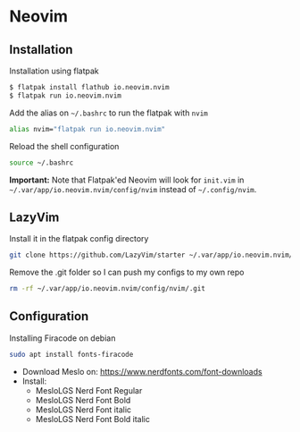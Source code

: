 # Neovim

## Installation

Installation using flatpak
```bash
$ flatpak install flathub io.neovim.nvim
$ flatpak run io.neovim.nvim
```

Add the alias on `~/.bashrc` to run the flatpak with `nvim`
```bash
alias nvim="flatpak run io.neovim.nvim"
```

Reload the shell configuration
```bash
source ~/.bashrc
```

**Important:** Note that Flatpak'ed Neovim will look for `init.vim` in `~/.var/app/io.neovim.nvim/config/nvim` instead of `~/.config/nvim`.

## LazyVim

Install it in the flatpak config directory
```bash
git clone https://github.com/LazyVim/starter ~/.var/app/io.neovim.nvim/config/nvim
```

Remove the .git folder so I can push my configs to my own repo
```bash
rm -rf ~/.var/app/io.neovim.nvim/config/nvim/.git
```

## Configuration

Installing Firacode on debian
```bash
sudo apt install fonts-firacode
```

- Download Meslo on: https://www.nerdfonts.com/font-downloads
- Install:
  - MesloLGS Nerd Font Regular
  - MesloLGS Nerd Font Bold
  - MesloLGS Nerd Font italic
  - MesloLGS Nerd Font Bold italic

